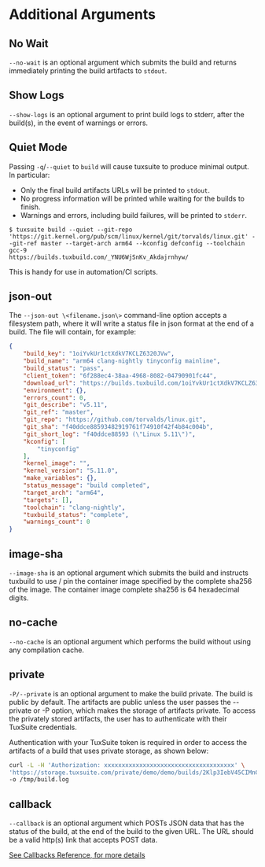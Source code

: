 # Additional Arguments

## No Wait

`--no-wait` is an optional argument which submits the build and
returns immediately printing the build artifacts to `stdout`.

## Show Logs

`--show-logs` is an optional argument to print build logs to stderr, after the
build(s), in the event of warnings or errors.

## Quiet Mode

Passing `-q`/`--quiet` to `build` will cause tuxsuite to produce
minimal output. In particular:

- Only the final build artifacts URLs will be printed to `stdout`.
- No progress information will be printed while waiting for the builds to finish.
- Warnings and errors, including build failures, will be printed to `stderr`.

```
$ tuxsuite build --quiet --git-repo 'https://git.kernel.org/pub/scm/linux/kernel/git/torvalds/linux.git' --git-ref master --target-arch arm64 --kconfig defconfig --toolchain gcc-9
https://builds.tuxbuild.com/_YNU6WjSnKv_Akdajrnhyw/
```

This is handy for use in automation/CI scripts.

## json-out

The `--json-out \<filename.json\>` command-line option accepts a filesystem path,
where it will write a status file in json format at the end of a
build. The file will contain, for example:

```json
{
    "build_key": "1oiYvkUr1ctXdkV7KCLZ6320JVw",
    "build_name": "arm64 clang-nightly tinyconfig mainline",
    "build_status": "pass",
    "client_token": "6f288ec4-38aa-4968-8082-04790901fc44",
    "download_url": "https://builds.tuxbuild.com/1oiYvkUr1ctXdkV7KCLZ6320JVw/",
    "environment": {},
    "errors_count": 0,
    "git_describe": "v5.11",
    "git_ref": "master",
    "git_repo": "https://github.com/torvalds/linux.git",
    "git_sha": "f40ddce88593482919761f74910f42f4b84c004b",
    "git_short_log": "f40ddce88593 (\"Linux 5.11\")",
    "kconfig": [
        "tinyconfig"
    ],
    "kernel_image": "",
    "kernel_version": "5.11.0",
    "make_variables": {},
    "status_message": "build completed",
    "target_arch": "arm64",
    "targets": [],
    "toolchain": "clang-nightly",
    "tuxbuild_status": "complete",
    "warnings_count": 0
}
```

## image-sha

`--image-sha` is an optional argument which submits the build and
instructs tuxbuild to use / pin the container image specified by the
complete sha256 of the image. The container image complete sha256 is
64 hexadecimal digits.

## no-cache

`--no-cache` is an optional argument which performs the build without
using any compilation cache.

## private

`-P/--private` is an optional argument to make the build private.
The build is public by default. The artifacts are public unless the user passes the --private or -P option, which makes the storage of artifacts private. To access the privately stored artifacts, the user has to authenticate with their TuxSuite credentials.

Authentication with your TuxSuite token is required in order to access
the artifacts of a build that uses private storage, as shown below:

```sh
curl -L -H 'Authorization: xxxxxxxxxxxxxxxxxxxxxxxxxxxxxxxxxxxxx' \
'https://storage.tuxsuite.com/private/demo/demo/builds/2Klp3IebV45CIMnC7BnfTGbIAGV/build.log' \
-o /tmp/build.log
```

## callback

`--callback` is an optional argument which POSTs JSON data that has
the status of the build, at the end of the build to the given URL. The
URL should be a valid http(s) link that accepts POST data.

[See Callbacks Reference, for more details](../callbacks.md)

